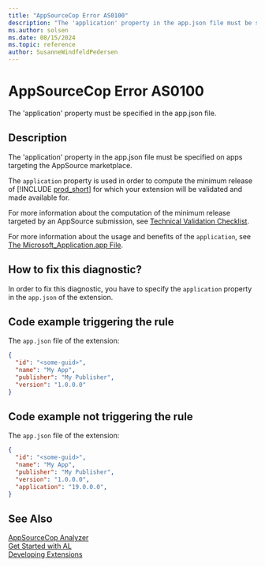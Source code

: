 ```yaml
---
title: "AppSourceCop Error AS0100"
description: "The 'application' property in the app.json file must be specified on apps targeting the AppSource marketplace."
ms.author: solsen
ms.date: 08/15/2024
ms.topic: reference
author: SusanneWindfeldPedersen
---
```

[//]: # (START>DO_NOT_EDIT)
[//]: # (IMPORTANT:Do not edit any of the content between here and the END>DO_NOT_EDIT.)
[//]: # (Any modifications should be made in the .xml files in the ModernDev repo.)
# AppSourceCop Error AS0100
The 'application' property must be specified in the app.json file.

## Description
The 'application' property in the app.json file must be specified on apps targeting the AppSource marketplace.

[//]: # (IMPORTANT: END>DO_NOT_EDIT)

The `application` property is used in order to compute the minimum release of [!INCLUDE [prod_short](../includes/prod_short.md)] for which your extension will be validated and made available for.

For more information about the computation of the minimum release targeted by an AppSource submission, see [Technical Validation Checklist](../devenv-checklist-submission.md#against-which-releases-of-business-central-is-your-submission-validated).


For more information about the usage and benefits of the `application`, see [The Microsoft_Application.app File](../devenv-application-app-file.md).

## How to fix this diagnostic?

In order to fix this diagnostic, you have to specify the `application` property in the `app.json` of the extension.

## Code example triggering the rule

The `app.json` file of the extension:
```json
{
  "id": "<some-guid>",
  "name": "My App",
  "publisher": "My Publisher",
  "version": "1.0.0.0"
}
```

## Code example not triggering the rule

The `app.json` file of the extension:
```json
{
  "id": "<some-guid>",
  "name": "My App",
  "publisher": "My Publisher",
  "version": "1.0.0.0",
  "application": "19.0.0.0",
}
```

## See Also  
[AppSourceCop Analyzer](appsourcecop.md)  
[Get Started with AL](../devenv-get-started.md)  
[Developing Extensions](../devenv-dev-overview.md)  